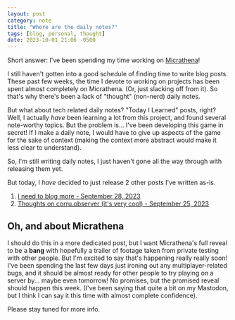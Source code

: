 ```yaml
---
layout: post
category: note
title: "Where are the daily notes?"
tags: [blog, personal, thought]
date: 2023-10-01 21:06 -0500
---
```

Short answer: I've been spending my time working on [Micrathena](/projects/micrathena)!

I still haven't gotten into a good schedule of finding time to write blog posts. These past few weeks, the time I devote to working on projects has been spent almost completely on Micrathena. (Or, just slacking off from it). So that's why there's been a lack of "thought" (non-nerd) daily notes.

But what about tech related daily notes? "Today I Learned" posts, right? Well, I actually *have* been learning a lot from this project, and found several note-worthy topics. But the problem is... I've been developing this game in secret! If I make a daily note, I would have to give up aspects of the game for the sake of context (making the context more abstract would make it less clear to understand).

So, I'm still writing daily notes, I just haven't gone all the way through with releasing them yet.

But today, I *have* decided to just release 2 other posts I've written as-is.

1. [I need to blog more - September 28, 2023](/note/blog-more.html)
2. [Thoughts on corru.observer (it's very cool) - September 25, 2023](/note/corru-observer.html)

## Oh, and about Micrathena

I should do this in a more dedicated post, but I want Micrathena's full reveal to be a **bang** with hopefully a trailer of footage taken from private testing with other people. But I'm excited to say that's happening really really soon! I've been spending the last few days just ironing out any multiplayer-related bugs, and it should be almost ready for other people to try playing on a server by... maybe even tomorrow! No promises, but the promised reveal should happen this week. (I've been saying that quite a bit on my Mastodon, but I think I can say it this time with almost complete confidence).

Please stay tuned for more info.
